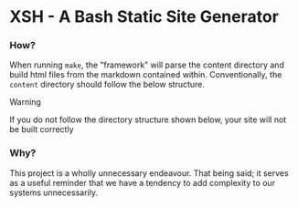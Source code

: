 # XSH - A Bash Static Site Generator

### How?
When running `make`, the "framework" will parse the content directory and build html files from the markdown contained within. Conventionally, the 
`content` directory should follow the below structure.

> [!WARNING]
> If you do not follow the directory structure shown below, your site will not be built correctly

### Why?
This project is a wholly unnecessary endeavour. That being said; it serves as a useful reminder that we have a tendency to 
add complexity to our systems unnecessarily.
